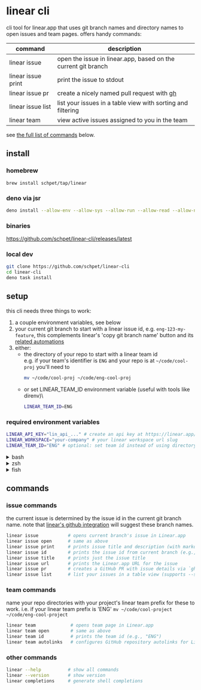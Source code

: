 # linear cli

cli tool for linear.app that uses git branch names and directory names to open
issues and team pages. offers handy commands:

| command            | description                                                           |
| ------------------ | --------------------------------------------------------------------- |
| linear issue       | open the issue in linear.app, based on the current git branch         |
| linear issue print | print the issue to stdout                                             |
| linear issue pr    | create a nicely named pull request with [gh](https://cli.github.com/) |
| linear issue list  | list your issues in a table view with sorting and filtering           |
| linear team        | view active issues assigned to you in the team                        |

see [the full list of commands](#commands) below.

## install

### homebrew

```
brew install schpet/tap/linear
```

### deno via jsr

```bash
deno install --allow-env --allow-sys --allow-run --allow-read --allow-net -g -n linear jsr:@schpet/linear-cli
```

### binaries

https://github.com/schpet/linear-cli/releases/latest

### local dev

```bash
git clone https://github.com/schpet/linear-cli
cd linear-cli
deno task install
```

## setup

this cli needs three things to work:

1. a couple environment variables, see below
2. your current git branch to start with a linear issue id, e.g.
   `eng-123-my-feature`, this complements linear's 'copy git branch name' button
   and its
   [related automations](https://linear.app/docs/account-preferences#git-related-automations)
3. either:
   - the directory of your repo to start with a linear team id\
     e.g. if your team's identifier is `ENG` and your repo is at
     `~/code/cool-proj` you'll need to
     ```sh
     mv ~/code/cool-proj ~/code/eng-cool-proj
     ```
   - or set LINEAR_TEAM_ID environment variable (useful with tools like direnv)\
     ```sh
     LINEAR_TEAM_ID=ENG
     ```

### required environment variables

```sh
LINEAR_API_KEY="lin_api_..." # create an api key at https://linear.app/settings/api (requires member access, not available for guest accounts)
LINEAR_WORKSPACE="your-company" # your linear workspace url slug
LINEAR_TEAM_ID="ENG" # optional: set team id instead of using directory name
```

<details>
<summary>bash</summary>

add to ~/.bashrc:

```sh
# secrets! make sure this file isn't shared online
export LINEAR_API_KEY="lin_api_..."
export LINEAR_WORKSPACE="your-company"
```

</details>

<details>
<summary>zsh</summary>

add to ~/.zshrc:

```sh
# secrets! make sure this file isn't shared online
export LINEAR_API_KEY="lin_api_..."
export LINEAR_WORKSPACE="your-company"
```

</details>

<details>
<summary>fish</summary>

run in terminal:

```sh
# secrets! make sure ~/.config/fish/fish_variables isn't shared online
set -Ux LINEAR_API_KEY "lin_api_..."
set -Ux LINEAR_WORKSPACE "your-company"
```

</details>

## commands

### issue commands

the current issue is determined by the issue id in the current git branch name.
note that
[linear's github integration](https://linear.app/docs/github#branch-format) will
suggest these branch names.

```bash
linear issue           # opens current branch's issue in Linear.app
linear issue open      # same as above
linear issue print     # prints issue title and description (with markdown formatting)
linear issue id        # prints the issue id from current branch (e.g., "ENG-123")
linear issue title     # prints just the issue title
linear issue url       # prints the Linear.app URL for the issue
linear issue pr        # creates a GitHub PR with issue details via `gh pr create`
linear issue list      # list your issues in a table view (supports --sort and --state)
```

### team commands

name your repo directories with your project's linear team prefix for these to
work. i.e. if your linear team prefix is 'ENG'
`mv ~/code/cool-project ~/code/eng-cool-project`

```bash
linear team             # opens team page in Linear.app
linear team open        # same as above
linear team id          # prints the team id (e.g., "ENG")
linear team autolinks   # configures GitHub repository autolinks for Linear issues
```

### other commands

```bash
linear --help          # show all commands
linear --version       # show version
linear completions     # generate shell completions
```
